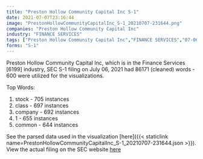 ```yaml
---
title: "Preston Hollow Community Capital Inc S-1"
date: 2021-07-07T23:16:44
image: "PrestonHollowCommunityCapitalInc_S-1_20210707-231644.png"
companies: "Preston Hollow Community Capital Inc"
industry: "FINANCE SERVICES"
tags: ["Preston Hollow Community Capital Inc","FINANCE SERVICES","07-06-2021","S-1"]
forms: "S-1"
---
```

Preston Hollow Community Capital Inc, which is in the Finance Services [6199] industry, SEC S-1 filing on July 06, 2021 had 86171 (cleaned) words - 600 were utilized for the visualizations.

Top Words:
1. stock - 705 instances
2. class - 697 instances
3. company - 692 instances
4. 1 - 655 instances
5. common - 644 instances


See the parsed data used in the visualization [here]({{< staticlink name=PrestonHollowCommunityCapitalInc_S-1_20210707-231644.json >}}).  
View the actual filing on the SEC website [here](https://www.sec.gov/Archives/edgar/data/1861681/0001104659-21-089438.txt)
